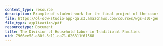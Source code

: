 ```yaml
---
content_type: resource
description: Example of student work for the final project of the course.
file: https://ol-ocw-studio-app-qa.s3.amazonaws.com/courses/wgs-s10-gender-power-leadership-and-the-workplace-spring-2014/7966ee58a80f3d11ca73626811f61568_MITWGS_S10S14_fin_labor.pdf
file_type: application/pdf
resourcetype: Document
title: The Division of Household Labor in Traditional Families
uid: 7966ee58-a80f-3d11-ca73-626811f61568
---
```

